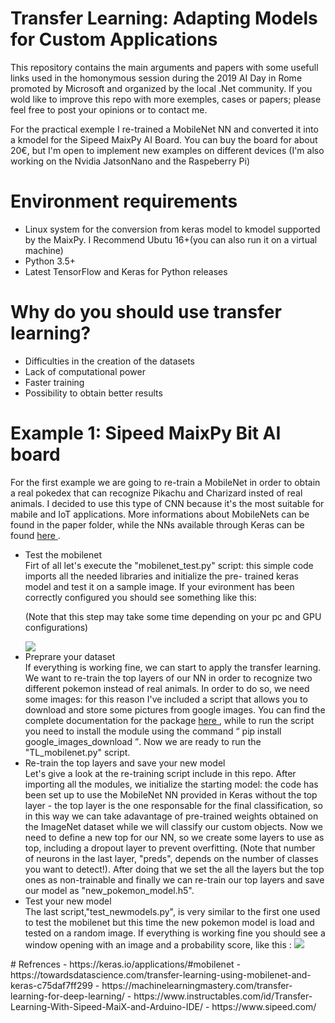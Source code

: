 # Transfer Learning: Adapting Models for Custom Applications
This repository contains the main arguments and papers with some usefull links used in the homonymous session during the 2019 AI Day in Rome promoted by Microsoft and organized by the local .Net community. If you wold like to improve this repo with more exemples, cases or papers; please feel free to post your opinions or to contact me.

For the practical exemple I re-trained a MobileNet NN and converted it into a kmodel for the Sipeed MaixPy AI Board. You can buy the board for about 20€, but I'm open to implement new examples on different devices (I'm also working on the Nvidia JatsonNano and the Raspeberry Pi)

# Environment requirements
- Linux system for the conversion from keras model to kmodel supported by the MaixPy. I Recommend Ubutu 16+(you can also run it on a virtual machine)
- Python 3.5+
- Latest TensorFlow and Keras for Python releases 

# Why do you should use transfer learning?
- Difficulties in the creation of the datasets
- Lack of computational power 
- Faster training
- Possibility to obtain better results 

# Example 1: Sipeed MaixPy Bit AI board
For the first example we are going to re-train a MobileNet in order to obtain a real pokedex that can recognize Pikachu and Charizard insted of real animals. I decided to use this type of CNN because it's the most suitable for mabile and IoT applications. More informations about MobileNets can be found in the paper folder, while the NNs available through Keras can be found <a href="https://keras.io/applications/#mobilenet"> here </a>.
<ul>
  <li> Test the mobilenet </li>
Firt of all let's execute the "mobilenet_test.py" script: this simple code imports all the needed libraries and initialize the pre-    trained keras model and test it on a sample image. If your evironment has been correctly configured you should see something like this:

(Note that this step may take some time depending on your pc and GPU configurations)

<img src="https://drive.google.com/uc?id=1N-gGAXOa3CjbYn2mM2fOfpQ-FbUjh0Au"> 

<li> Preprare your dataset </li>
If everything is working fine, we can start to apply the transfer learning. We want to re-train the top layers of our NN in order to recognize two different pokemon instead of real animals. In order to do so, we need some images: for this reason I've included a script that allows you to download and store some pictures from google images. You can find the complete documentation for the package <a href="https://github.com/hardikvasa/google-images-download"> here </a>, while to run the script you need to install the module using the command <q> pip install google_images_download </q>. Now we are ready to run the "TL_mobilenet.py" script.

<li> Re-train the top layers and save your new model </li>
Let's give a look at the re-training script include in this repo. After importing all the modules, we initialize the starting model: the code has been set up to use the MobileNet NN provided in Keras without the top layer - the top layer is the one responsable for the final classification, so in this way we can take adavantage of pre-trained weights obtained on the ImageNet dataset while we will classify our custom objects. Now we need to define a new top for our NN, so we create some layers to use as top, including a dropout layer to prevent overfitting. (Note that number of neurons in the last layer, "preds", depends on the number of classes you want to detect!). After doing that we set the all the layers but the top ones as non-trainable and finally we can re-train our top layers and save our model as "new_pokemon_model.h5".

<li> Test your new model </li>
The last script,"test_newmodels.py", is very similar to the first one used to test the mobilenet but this time the new pokemon model is load and tested on a random image. If everything is working fine you should see a window opening with an image and a probability score, like this :

<img src="https://drive.google.com/uc?id=1rhcL-7tAdnWJt4Bow6j8EmB5f4-POtvY">
</ul>
# Refrences 
- https://keras.io/applications/#mobilenet
- https://towardsdatascience.com/transfer-learning-using-mobilenet-and-keras-c75daf7ff299
- https://machinelearningmastery.com/transfer-learning-for-deep-learning/
- https://www.instructables.com/id/Transfer-Learning-With-Sipeed-MaiX-and-Arduino-IDE/
- https://www.sipeed.com/
